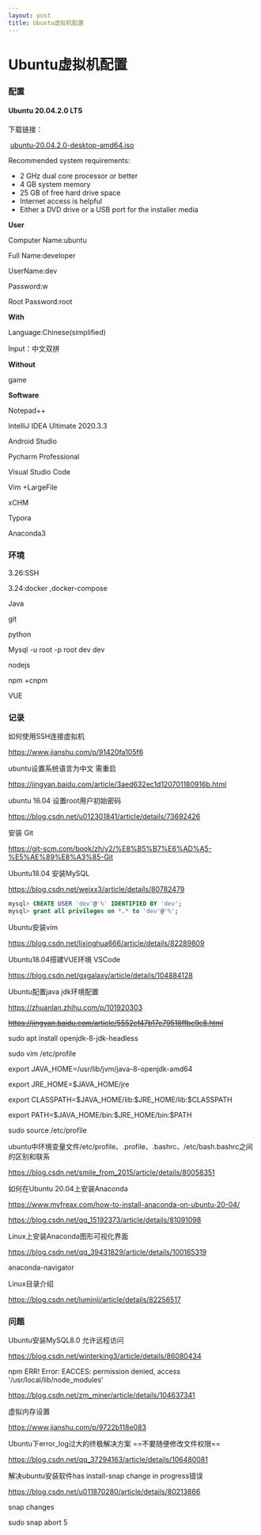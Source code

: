 ```yaml
---
layout: post
title: Ubuntu虚拟机配置
---
```


# Ubuntu虚拟机配置

### 配置

#### **Ubuntu 20.04.2.0 LTS**

下载链接：

​    [ubuntu-20.04.2.0-desktop-amd64.iso](https://ubuntu.com/download/desktop)

Recommended system requirements:

- 2 GHz dual core processor or better
- 4 GB system memory
- 25 GB of free hard drive space
- Internet access is helpful
- Either a DVD drive or a USB port for the installer media

**User**

Computer Name:ubuntu

Full Name:developer

UserName:dev

Password:w

Root Password:root

**With**

Language:Chinese(simplified)

Input：中文双拼

**Without**

game

**Software**

Notepad++

IntelliJ IDEA Ultimate 2020.3.3

Android Studio

Pycharm Professional

Visual Studio Code

Vim +LargeFile

xCHM

Typora

Anaconda3

### 环境

3.26:SSH

3.24:docker ,docker-compose

Java

git

python

Mysql -u root -p root  dev dev

nodejs

npm +cnpm

VUE

### 记录

如何使用SSH连接虚拟机

https://www.jianshu.com/p/91420fa105f6

ubuntu设置系统语言为中文                     需重启

https://jingyan.baidu.com/article/3aed632ec1d120701180916b.html

ubuntu 16.04 设置root用户初始密码

https://blog.csdn.net/u012301841/article/details/73692426

安装 Git

https://git-scm.com/book/zh/v2/%E8%B5%B7%E6%AD%A5-%E5%AE%89%E8%A3%85-Git

Ubuntu18.04 安装MySQL

https://blog.csdn.net/weixx3/article/details/80782479

```sql
mysql> CREATE USER 'dev'@'%' IDENTIFIED BY 'dev';
mysql> grant all privileges on *.* to 'dev'@'%';
```

Ubuntu安装vim

https://blog.csdn.net/lixinghua666/article/details/82289809

Ubuntu18.04搭建VUE环境 VSCode

https://blog.csdn.net/gxgalaxy/article/details/104884128

Ubuntu配置java jdk环境配置

https://zhuanlan.zhihu.com/p/101920303

~~https://jingyan.baidu.com/article/5552ef47b17e79518ffbc9c8.html~~

sudo apt install openjdk-8-jdk-headless

sudo vim /etc/profile

export JAVA_HOME=/usr/lib/jvm/java-8-openjdk-amd64

export JRE_HOME=$JAVA_HOME/jre

export CLASSPATH=\$JAVA_HOME/lib:\$JRE_HOME/lib:$CLASSPATH

export PATH=\$JAVA_HOME/bin:\$JRE_HOME/bin:$PATH

sudo source /etc/profile

ubuntu中环境变量文件/etc/profile、.profile、.bashrc、/etc/bash.bashrc之间的区别和联系

https://blog.csdn.net/smile_from_2015/article/details/80058351

如何在Ubuntu 20.04上安装Anaconda

https://www.myfreax.com/how-to-install-anaconda-on-ubuntu-20-04/

https://blog.csdn.net/qq_15192373/article/details/81091098

Linux上安装Anaconda图形可视化界面

https://blog.csdn.net/qq_39431829/article/details/100165319

anaconda-navigator

Linux目录介绍

https://blog.csdn.net/luminji/article/details/82256517

### 问题

Ubuntu安装MySQL8.0 允许远程访问

https://blog.csdn.net/winterking3/article/details/86080434

npm ERR! Error: EACCES: permission denied, access '/usr/local/lib/node_modules'

https://blog.csdn.net/zm_miner/article/details/104637341

虚拟内存设置

https://www.jianshu.com/p/9722b118e083

Ubuntu下error_log过大的终极解决方案  ==不要随便修改文件权限==

<https://blog.csdn.net/qq_37294163/article/details/106480081> 

解决ubuntu安装软件has install-snap change in progress错误

https://blog.csdn.net/u011870280/article/details/80213866

snap changes

sudo snap abort 5

